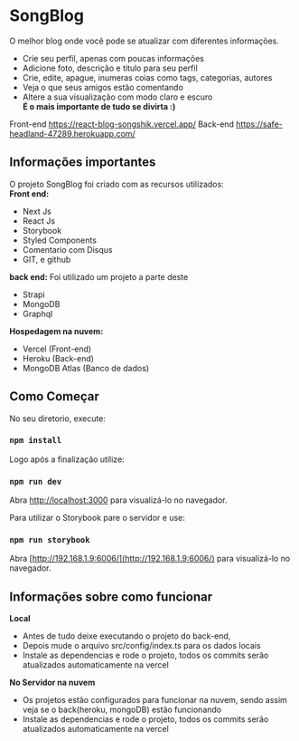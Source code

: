 # SongBlog

O melhor blog onde você pode se atualizar com diferentes informações.
- Crie seu perfil, apenas com poucas informações
- Adicione foto, descrição e titulo para seu perfil
- Crie, edite, apague, inumeras coias como tags, categorias, autores
- Veja o que seus amigos estão comentando 
- Altere a sua visualização com modo claro e escuro \
**É o mais importante de tudo se divirta :)**

Front-end
https://react-blog-songshik.vercel.app/
Back-end
https://safe-headland-47289.herokuapp.com/

## Informações importantes

O projeto SongBlog foi criado com as recursos utilizados: \
**Front end:** 
- Next Js
- React Js
- Storybook
- Styled Components
- Comentario com Disqus
- GIT, e github

**back end:** 
Foi utilizado um projeto a parte deste
- Strapi
- MongoDB
- Graphql

**Hospedagem na nuvem:** 
- Vercel (Front-end)
- Heroku (Back-end)
- MongoDB Atlas (Banco de dados)

## Como Começar

No seu diretorio, execute:

### `npm install`

Logo após a finalização utilize:

### `npm run dev`

Abra [http://localhost:3000](http://localhost:3000) para visualizá-lo no navegador.

Para utilizar o Storybook pare o servidor e use:

### `npm run storybook`

Abra [http://192.168.1.9:6006/](http://192.168.1.9:6006/) para visualizá-lo no navegador.


## Informações sobre como funcionar

**Local**
- Antes de tudo deixe executando o projeto do back-end, 
- Depois mude o arquivo src/config/index.ts para os dados locais
- Instale as dependencias e rode o projeto, todos os commits serão atualizados automaticamente na vercel

**No Servidor na nuvem**
- Os projetos estão configurados para funcionar na nuvem, sendo assim veja se o back(heroku, mongoDB) estão funcionando
- Instale as dependencias e rode o projeto, todos os commits serão atualizados automaticamente na vercel
